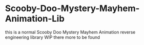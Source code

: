 # Scooby-Doo-Mystery-Mayhem-Animation-Lib
this is a normal Scooby Doo Mystery Mayhem Animation reverse engineering library WIP there more to be found
